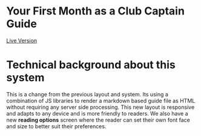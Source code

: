 # Your First Month as a Club Captain Guide

[Live Version](http://soapdog.github.io/your-first-month-as-a-club-captain-guide)

# Technical background about this system

This is a change from the previous layout and system. Its using a combination of JS libraries to render a markdown based guide file as HTML without requiring any server side processing. This new layout is responsive and adapts to any device and is more friendly to readers. We also have a new **reading options** screen where the reader can set their own font face and size to better suit their preferences.
